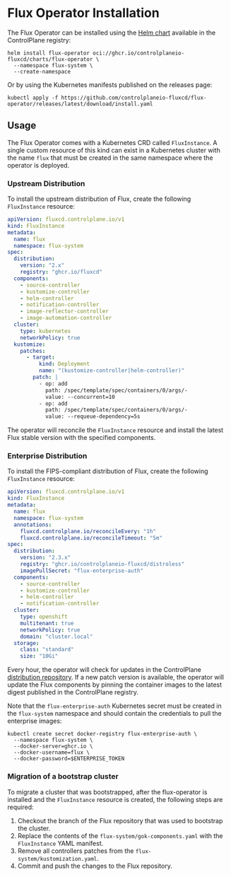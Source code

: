 # Flux Operator Installation

The Flux Operator can be installed using the
[Helm chart](https://github.com/controlplaneio-fluxcd/charts/tree/main/charts/flux-operator)
available in the ControlPlane registry:

```shell
helm install flux-operator oci://ghcr.io/controlplaneio-fluxcd/charts/flux-operator \
  --namespace flux-system \
  --create-namespace
```

Or by using the Kubernetes manifests published on the releases page:

```shell
kubectl apply -f https://github.com/controlplaneio-fluxcd/flux-operator/releases/latest/download/install.yaml
```

## Usage

The Flux Operator comes with a Kubernetes CRD called `FluxInstance`. A single custom resource of this kind
can exist in a Kubernetes cluster with the name `flux` that must be created in the same
namespace where the operator is deployed.

### Upstream Distribution

To install the upstream distribution of Flux, create the following `FluxInstance` resource:

```yaml
apiVersion: fluxcd.controlplane.io/v1
kind: FluxInstance
metadata:
  name: flux
  namespace: flux-system
spec:
  distribution:
    version: "2.x"
    registry: "ghcr.io/fluxcd"
  components:
    - source-controller
    - kustomize-controller
    - helm-controller
    - notification-controller
    - image-reflector-controller
    - image-automation-controller
  cluster:
    type: kubernetes
    networkPolicy: true
  kustomize:
    patches:
      - target:
          kind: Deployment
          name: "(kustomize-controller|helm-controller)"
        patch: |
          - op: add
            path: /spec/template/spec/containers/0/args/-
            value: --concurrent=10
          - op: add
            path: /spec/template/spec/containers/0/args/-
            value: --requeue-dependency=5s
```

The operator will reconcile the `FluxInstance` resource and install
the latest Flux stable version with the specified components.

### Enterprise Distribution

To install the FIPS-compliant distribution of Flux, create the following `FluxInstance` resource:

```yaml
apiVersion: fluxcd.controlplane.io/v1
kind: FluxInstance
metadata:
  name: flux
  namespace: flux-system
  annotations:
    fluxcd.controlplane.io/reconcileEvery: "1h"
    fluxcd.controlplane.io/reconcileTimeout: "5m"
spec:
  distribution:
    version: "2.3.x"
    registry: "ghcr.io/controlplaneio-fluxcd/distroless"
    imagePullSecret: "flux-enterprise-auth"
  components:
    - source-controller
    - kustomize-controller
    - helm-controller
    - notification-controller
  cluster:
    type: openshift
    multitenant: true
    networkPolicy: true
    domain: "cluster.local"
  storage:
    class: "standard"
    size: "10Gi"
```

Every hour, the operator will check for updates in the ControlPlane
[distribution repository](https://github.com/controlplaneio-fluxcd/distribution).
If a new patch version is available, the operator will update the Flux components by pinning the
container images to the latest digest published in the ControlPlane registry.

Note that the `flux-enterprise-auth` Kubernetes secret must be created in the `flux-system` namespace
and should contain the credentials to pull the enterprise images:

```shell
kubectl create secret docker-registry flux-enterprise-auth \
  --namespace flux-system \
  --docker-server=ghcr.io \
  --docker-username=flux \
  --docker-password=$ENTERPRISE_TOKEN
```

### Migration of a bootstrap cluster

To migrate a cluster that was bootstrapped, after the flux-operator is installed
and the `FluxInstance` resource is created, the following steps are required:

1. Checkout the branch of the Flux repository that was used to bootstrap the cluster.
2. Replace the contents of the `flux-system/gok-components.yaml` with the `FluxInstance` YAML manifest.
3. Remove all controllers patches from the `flux-system/kustomization.yaml`.
4. Commit and push the changes to the Flux repository.
